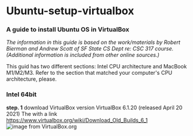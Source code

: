 # Ubuntu-setup-virtualbox
### A guide to install Ubuntu OS in VirtualBox
*The information in this guide is based on the work/materials by Robert Bierman and Andrew Scott of SF State CS Dept re: CSC 317 course. (Additional information is included from other online sources.)*

This guid has two different sections: Intel CPU architecture and MacBook M1/M2/M3. Refer to the section that matched your computer's CPU architecture, please. 

### Intel 64bit 
**step. 1** download VirtualBox version VirtualBox 6.1.20 (released April 20 2021)
The 
with a  link https://www.virtualbox.org/wiki/Download_Old_Builds_6_1
![image from VirtualBox.org](images-setup/virtualbox-6.1.2.png=250x250)
